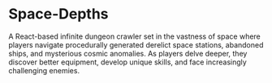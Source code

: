 # Space-Depths
A React-based infinite dungeon crawler set in the vastness of space where players navigate procedurally generated derelict space stations, abandoned ships, and mysterious cosmic anomalies. As players delve deeper, they discover better equipment, develop unique skills, and face increasingly challenging enemies.
